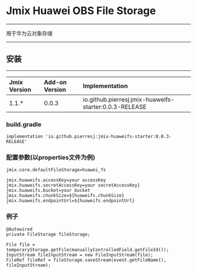 # Jmix Huawei OBS File Storage

---
用于华为云对象存储

---
## 安装

---

| Jmix Version | Add-on Version | Implementation |
|:-|:-|:-|
| 1.1.* |0.0.3|io.github.pierresj:jmix-huaweifs-starter:0.0.3-RELEASE|

### build.gradle
```
implementation 'io.github.pierresj:jmix-huaweifs-starter:0.0.3-RELEASE'
```
### 配置参数(以properties文件为例)
```properties
jmix.core.defaultFileStorage=huawei_fs

jmix.huaweifs.accessKey=your accessKey
jmix.huaweifs.secretAccessKey=your secretAccessKey}
jmix.huaweifs.bucket=your bucket
jmix.huaweifs.chunkSize=${huaweifs.chunkSize}
jmix.huaweifs.endpointUrl=${huaweifs.endpointUrl}
```
### 例子
```
@Autowired
private FileStorage fileStorage;

File file = temporaryStorage.getFile(manuallyControlledField.getFileId());
InputStream fileInputStream = new FileInputStream(file);        
FileRef fileRef = fileStorage.saveStream(event.getFileName(), fileInputStream);
```